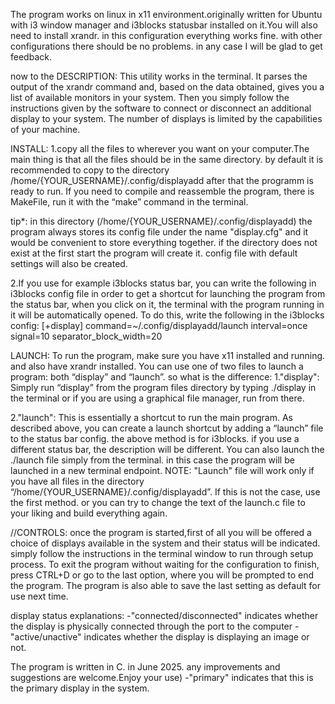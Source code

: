 The program works on linux in x11 environment.originally written for Ubuntu with i3 window manager and i3blocks statusbar installed on it.You will also need to install xrandr. in this configuration everything works fine. with other configurations there should be no problems. in any case I will be glad to get feedback. 

now to the DESCRIPTION:
This utility works in the terminal. It parses the output of the xrandr command 
and, based on the data obtained, gives you a list of available monitors in your system. Then you simply follow the instructions given by the software to connect or disconnect an additional display to your system. The number of displays is limited by the capabilities of your machine.

INSTALL:
1.copy all the files to wherever you want on your computer.The main thing is that all the files should be in the same    directory.
  by default it is recommended to copy to the directory /home/{YOUR_USERNAME}/.config/displayadd
  after that the programm is ready to run.
  If you need to compile and reassemble the program, there is MakeFile, 
  run it with the “make” command in the terminal.

  tip*:
  in this directory (/home/{YOUR_USERNAME}/.config/displayadd) the program always stores its config file under the       name "display.cfg" and it would be convenient    to store everything together.
  if the directory does not exist at the first start the program will create it. config file with default settings       will also be created.

2.If you use for example i3blocks status bar, you can write the following in i3blocks config file in order to get a      shortcut for launching the program from the status bar, when you click on it, the terminal with the program running    in it will be automatically opened.
  To do this, write the following in the i3blocks config:
  [+display]
  command=~/.config/displayadd/launch
  interval=once
  signal=10
  separator_block_width=20


LAUNCH:
To run the program, make sure you have x11 installed and running. and also have xrandr installed.
You can use one of two files to launch a program: both “display” and “launch”. 
so what is the difference:
1."display":
  Simply run “display” from the program files directory by typing ./display in the terminal or if you are using a        graphical file manager, run from there.

2."launch":
  This is essentially a shortcut to run the main program. 
  As described above, you can create a launch shortcut by adding a “launch” file to the status bar config. the above     method is for i3blocks. if you use a different status bar, the description will be different.
  You can also launch the ./launch file simply from the terminal. in this case the program will be launched in a new     terminal endpoint.
  NOTE: "Launch" file will work only if you have all files in the directory “/home/{YOUR_USERNAME}/.config/displayadd”.
  If this is not the case, use the first method. or you can try to change the text of the launch.c file to your liking   and build everything again.


//CONTROLS:
once the program is started,first of all you will be offered a choice of displays available in the system and their status will be indicated. 
simply follow the instructions in the terminal window to run through setup process.
To exit the program without waiting for the configuration to finish, press CTRL+D or go to the last option, where you will be prompted to end the program.
The program is also able to save the last setting as default for use next time.

display status explanations:
-"connected/disconnected" indicates whether the display is physically connected through the port to the computer
-"active/unactive" indicates whether the display is displaying an image or not.


The program is written in C. in June 2025.
any improvements and suggestions are welcome.Enjoy your use)
-"primary" indicates that this is the primary display in the system.
